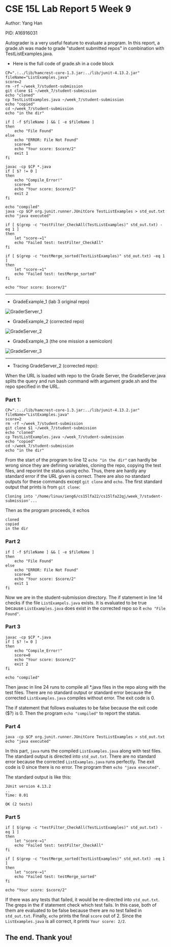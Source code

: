 # CSE 15L Lab Report 5 Week 9

Author: Yang Han

PID: A16916031

Autograder is a very useful feature to evaluate a program. In this report, a grade.sh was made to grade "student submitted repos" in combination with TestListExamples.java.

* Here is the full code of grade.sh in a code block

```
CP=".:../lib/hamcrest-core-1.3.jar:../lib/junit-4.13.2.jar"
fileName="ListExamples.java"
score=2
rm -rf ~/week_7/student-submission
git clone $1 ~/week_7/student-submission
echo "cloned"
cp TestListExamples.java ~/week_7/student-submission
echo "copied"
cd ~/week_7/student-submission
echo "in the dir"

if [ -f $fileName ] && [ -e $fileName ]
then
    echo "File Found"
else
    echo "ERROR: File Not Found"
    score=0
    echo "Your score: $score/2"
    exit 1
fi

javac -cp $CP *.java
if [ $? != 0 ]
then
    echo "Compile_Error!"
    score=0
    echo "Your score: $score/2"
    exit 2
fi

echo "compiled"
java -cp $CP org.junit.runner.JUnitCore TestListExamples > std_out.txt
echo "java executed"

if [ $(grep -c "testFilter_CheckAll(TestListExamples)" std_out.txt) -eq 1 ]
then
    let "score-=1"
    echo "Failed test: testFilter_CheckAll"
fi

if [ $(grep -c "testMerge_sorted(TestListExamples)" std_out.txt) -eq 1 ]
then
    let "score-=1"
    echo "Failed test: testMerge_sorted"
fi

echo "Your score: $score/2"
```

---

* GradeExample_1 (lab 3 original repo)

![GraderServer_1](https://TonyYangHan.github.io/cse15l-lab-reports/GradeServer_1.png)

* GradeExample_2 (corrected repo)

![GradeServer_2](https://TonyYangHan.github.io/cse15l-lab-reports/GradeServer_2.png)

* GradeExample_3 (the one mission a semicolon)

![GradeServer_3](https://TonyYangHan.github.io/cse15l-lab-reports/GradeServer_3.png)

---

* Tracing GradeServer_2 (corrected repo):

When the URL is loaded with repo to the Grade Server, the GradeServer.java splits the query and run bash command with argument grade.sh and the repo specified in the URL.

### Part 1:

```
CP=".:../lib/hamcrest-core-1.3.jar:../lib/junit-4.13.2.jar"
fileName="ListExamples.java"
score=2
rm -rf ~/week_7/student-submission
git clone $1 ~/week_7/student-submission
echo "cloned"
cp TestListExamples.java ~/week_7/student-submission
echo "copied"
cd ~/week_7/student-submission
echo "in the dir"
```

From the start of the program to line 12 `echo "in the dir"` can hardly be wrong since they are defining variables, cloning the repo, copying the test files, and reporint the status using echo. Thus, there are hardly any standard error if the URL given is correct. There are also no standard outputs for these commands except `git clone` and `echo`. The first standard output that prints is from `git clone`:

```
Cloning into '/home/linux/ieng6/cs15lfa22/cs15lfa22qj/week_7/student-submission'...
```

Then as the program proceeds, it echos

```
cloned
copied
in the dir
```

### Part 2

```
if [ -f $fileName ] && [ -e $fileName ]
then
    echo "File Found"
else
    echo "ERROR: File Not Found"
    score=0
    echo "Your score: $score/2"
    exit 1
fi
```

Now we are in the student-submission directory. The if statement in line 14 checks if the file `ListExampels.java` exists. It is evaluated to be true because `ListExamples.java` does exist in the corrected repo so it `echo "File Found"`.

### Part 3

```
javac -cp $CP *.java
if [ $? != 0 ]
then
    echo "Compile_Error!"
    score=0
    echo "Your score: $score/2"
    exit 2
fi

echo "compiled"
```

Then javac in line 24 runs to compile all *.java files in the repo along with the test files. There are no standard output or standard error because the corrected `ListExamples.java` compiles without error. The exit code is 0.

The if statement that follows evaluates to be false because the exit code ($?) is 0. Then the program `echo "compiled"` to report the status.

### Part 4

```
java -cp $CP org.junit.runner.JUnitCore TestListExamples > std_out.txt
echo "java executed"
```

In this part, `java` runs the compiled `ListExamples.java` along with test files. The standard output is directed into `std_out.txt`. There are no standard error because the corrected `ListExamples.java` runs perfectly. The exit code is 0 since there is no error. The program then `echo "java executed"`.

The standard output is like this:

```
JUnit version 4.13.2
..
Time: 0.01

OK (2 tests)
```

### Part 5

```
if [ $(grep -c "testFilter_CheckAll(TestListExamples)" std_out.txt) -eq 1 ]
then
    let "score-=1"
    echo "Failed test: testFilter_CheckAll"
fi

if [ $(grep -c "testMerge_sorted(TestListExamples)" std_out.txt) -eq 1 ]
then
    let "score-=1"
    echo "Failed test: testMerge_sorted"
fi

echo "Your score: $score/2"
```

If there was any tests that failed, it would be re-directed into `std_out.txt`. The greps in the if statement check which test fails. In this case, both of them are evaluated to be false because there are no test failed in `std_out.txt`. Finally, `echo` prints the final `score` out of 2. Since the `ListExamples.java` is all correct, it prints `Your score: 2/2`.


## The end. Thank you!



